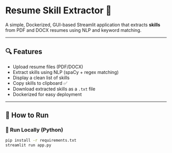# Resume Skill Extractor 🧠

A simple, Dockerized, GUI-based Streamlit application that extracts **skills** from PDF and DOCX resumes using NLP and keyword matching.

---

## 🔍 Features

- Upload resume files (PDF/DOCX)
- Extract skills using NLP (spaCy + regex matching)
- Display a clean list of skills
- Copy skills to clipboard ✅
- Download extracted skills as a `.txt` file
- Dockerized for easy deployment

---

## 🚀 How to Run

### 🧪 Run Locally (Python)

```bash
pip install -r requirements.txt
streamlit run app.py


